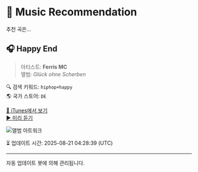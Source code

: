 
# 🎵 Music Recommendation

추천 곡은...

## 🎧 Happy End  
> 아티스트: **Ferris MC**  
> 앨범: _Glück ohne Scherben_  

🔍 검색 키워드: `hiphop+happy`  
🌎 국가 스토어: `DE`

[🔗 iTunes에서 보기](https://music.apple.com/de/album/happy-end/964995198?i=964995855&uo=4)  
[▶️ 미리 듣기](https://audio-ssl.itunes.apple.com/itunes-assets/AudioPreview125/v4/6f/b6/81/6fb6819f-d1ab-0a80-da80-4d229f3fbc36/mzaf_13643444891337140915.plus.aac.p.m4a)

![앨범 아트워크](https://is1-ssl.mzstatic.com/image/thumb/Music3/v4/60/7c/9d/607c9d1d-4f53-33e1-af8f-d713222a2690/825646138371.jpg/100x100bb.jpg)

⏳ 업데이트 시간: 2025-08-21 04:28:39 (UTC)

---
자동 업데이트 봇에 의해 관리됩니다.
